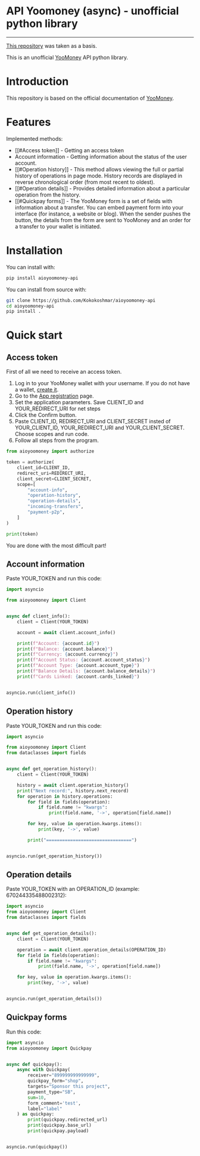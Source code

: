  # API Yoomoney (async) - unofficial python library

---

[This repository](https://github.com/AlekseyKorshuk/yoomoney-api) was
taken as a basis.

This is an unofficial [YooMoney](https://yoomoney.ru) API python
library.

# Introduction


This repository is based on the official documentation of
[YooMoney](https://yoomoney.ru/docs/wallet).

Features
========

Implemented methods:

-   [[#Access token]] - Getting an access token
-   Account information - Getting information about the status of the
    user account.
-   [[#Operation history]] - This method allows viewing the full or partial
    history of operations in page mode. History records are displayed in
    reverse chronological order (from most recent to oldest).
-   [[#Operation details]] - Provides detailed information about a
    particular operation from the history.
-   [[#Quickpay forms]] - The YooMoney form is a set of fields with
    information about a transfer. You can embed payment form into your
    interface (for instance, a website or blog). When the sender pushes
    the button, the details from the form are sent to YooMoney and an
    order for a transfer to your wallet is initiated.

Installation
============

You can install with:

```bash
pip install aioyoomoney-api
```

You can install from source with:

```bash
git clone https://github.com/Kokokoshmar/aioyoomoney-api
cd aioyoomoney-api
pip install .
```

Quick start
===========

Access token
------------

First of all we need to receive an access token.

1.  Log in to your YooMoney wallet with your username. If you do not
    have a wallet, [create it](https://yoomoney.ru/reg).
2.  Go to the [App
    registration](https://yoomoney.ru/myservices/new) page.
3.  Set the application parameters. Save CLIENT\_ID and
    YOUR\_REDIRECT\_URI for net steps
4.  Click the Confirm button.
5.  Paste CLIENT\_ID, REDIRECT\_URI and CLIENT\_SECRET insted of
    YOUR\_CLIENT\_ID, YOUR\_REDIRECT\_URI and YOUR\_CLIENT\_SECRET.
    Choose scopes and run code.
6.  Follow all steps from the program.

```python
from aioyoomoney import authorize

token = authorize(
    client_id=CLIENT_ID,
    redirect_uri=REDIRECT_URI,
    client_secret=CLIENT_SECRET,
    scope=[
        "account-info",
        "operation-history",
        "operation-details",
        "incoming-transfers",
        "payment-p2p",
    ]
)

print(token)
```

You are done with the most difficult part!

Account information
-------------------

Paste YOUR_TOKEN and run this code:

```python
import asyncio

from aioyoomoney import Client


async def client_info():
    client = Client(YOUR_TOKEN)

    account = await client.account_info()

    print(f"Account: {account.id}")
    print(f"Balance: {account.balance}")
    print(f"Currency: {account.currency}")
    print(f"Account Status: {account.account_status}")
    print(f"Account Type: {account.account_type}")
    print(f"Balance Details: {account.balance_details}")
    print(f"Cards Linked: {account.cards_linked}")


asyncio.run(client_info())
```

Operation history
-----------------

Paste YOUR_TOKEN and run this code:

```python
import asyncio

from aioyoomoney import Client
from dataclasses import fields


async def get_operation_history():
    client = Client(YOUR_TOKEN)

    history = await client.operation_history()
    print("Next record:", history.next_record)
    for operation in history.operations:
        for field in fields(operation):
            if field.name != "kwargs":
                print(field.name, '->', operation[field.name])

        for key, value in operation.kwargs.items():
            print(key, '->', value)

        print("================================")


asyncio.run(get_operation_history())
```

Operation details
-----------------

Paste YOUR_TOKEN with an OPERATION_ID (example: 670244335488002312):

```python
import asyncio
from aioyoomoney import Client
from dataclasses import fields


async def get_operation_details():
    client = Client(YOUR_TOKEN)

    operation = await client.operation_details(OPERATION_ID)
    for field in fields(operation):
        if field.name != "kwargs":
            print(field.name, '->', operation[field.name])

    for key, value in operation.kwargs.items():
        print(key, '->', value)


asyncio.run(get_operation_details())
```

Quickpay forms
--------------

Run this code:

```python
import asyncio
from aioyoomoney import Quickpay


async def quickpay():
    async with Quickpay(
        receiver="899999999999999",
        quickpay_form="shop",
        targets="Sponsor this project",
        payment_type="SB",
        sum=10,
        form_comment='test',
        label="label"
    ) as quickpay:
        print(quickpay.redirected_url)
        print(quickpay.base_url)
        print(quickpay.payload)


asyncio.run(quickpay())
```
